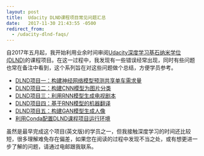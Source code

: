 ```yaml
---
layout: post
title:  Udacity DLND课程项目常见问题汇总
date:   2017-11-30 21:43:55 -0500
redirect_from:
  - /udacity-dlnd-faqs/
---
```

自2017年五月起，我开始利用业余时间审阅[Udacity深度学习基石纳米学位(DLND)](https://cn.udacity.com/course/deep-learning-nanodegree-foundation--nd101-cn)的课程项目。在这一过程中，我发现有一些错误经常出现，同时有些问题也常在备注中看到，这个系列旨在对这些问题做个总结，方便学员参考。

-   [DLND项目一：构建神经网络模型预测共享单车需求量](_posts/2017-10-21-udacity-dlnd-p1-neural-network.md)
-   [DLND项目二：构建CNN模型为图片分类](_posts/2017-10-23-udacity-dlnd-p2-cnn.md)
-   [DLND项目三：利用RNN模型生成电视剧本](_posts/2017-10-25-udacity-dlnd-p3-rnn.md)
-   [DLND项目四：基于RNN模型的机器翻译](_posts/2017-10-29-udacity-dlnd-p4-rnn-mt.md)
-   [DLND项目五：构建GAN模型生成人像](_posts/2017-10-30-udacity-dlnd-p5-gan.md)
-   [利用Conda配置DLND课程项目运行环境](_posts/2017-11-22-dlnd-environment.md)

虽然是最早完成这个项目(英文版)的学员之一，但我接触深度学习的时间还比较短，很多理解难免存在偏差，如果您在阅读的过程中发现不当之处，或有想更进一步了解的问题，请通过电邮跟我联系。
